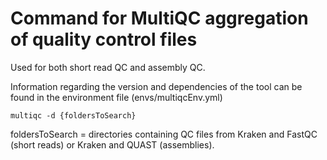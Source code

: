 # Command for MultiQC aggregation of quality control files


Used for both short read QC and assembly QC.

Information regarding the version and dependencies of the tool can be found in the environment file (envs/multiqcEnv.yml)

```
multiqc -d {foldersToSearch}
```
foldersToSearch = directories containing QC files from Kraken and FastQC (short reads) or Kraken and QUAST (assemblies).


